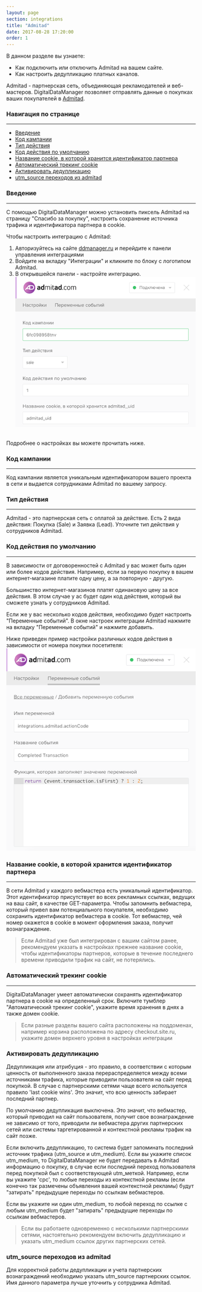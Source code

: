 ```yaml
---
layout: page
section: integrations
title: "Admitad"
date: 2017-08-28 17:20:00
order: 1
---
```


В данном разделе вы узнаете: 
* Как подключить или отключить Admitad на вашем сайте.
* Как настроить дедупликацию платных каналов.

Admitad - партнерская сеть, объединяющая рекламодателей и веб-мастеров. DigitalDataManager позволяет отправлять данные о покупках ваших покупателей в [Admitad](https://admitad.com/ru).

### Навигация по странице
------
<ul class="page-navigation">
  <li><a href="#0">Введение</a></li>
  <li><a href="#1">Код кампании</a></li>
  <li><a href="#2">Тип действия</a></li>
  <li><a href="#3">Код действия по умолчанию</a></li>
  <li><a href="#4">Название cookie, в которой хранится идентификатор партнера</a></li>
  <li><a href="#5">Автоматический трекинг cookie</a></li>
  <li><a href="#6">Активировать дедупликацию</a></li>
  <li><a href="#7">utm_source переходов из admitad</a></li>
</ul>

### <a name="0"></a>Введение
------
С помощью DigitalDataManager можно установить пиксель Admitad на страницу "Спасибо за покупку", настроить сохранение источника трафика и идентификатора партнера в cookie.

Чтобы настроить интеграцию с Admitad: 
1. Авторизуйтесь на сайте [ddmanager.ru](https://admin.ddmanager.ru/) и перейдите к панели управления интеграциями
2. Войдите на вкладку "Интеграции" и кликните по блоку с логотипом Admitad.
3. В открывшейся панели - настройте интеграцию.
![](/img/integrations.admitad.1.png)
<br />
Подробнее о настройках вы можете прочитать ниже.

### <a name="1"></a>Код кампании
------
Код кампании является уникальным идентификатором вашего проекта в сети и выдается сотрудниками Admitad по вашему запросу. 

### <a name="2"></a>Тип действия
------
Admitad - это партнерская сеть с оплатой за действие. Есть 2 вида действия: Покупка (Sale) и Заявка (Lead). Уточните тип действия у сотрудников Admitad.

### <a name="3"></a>Код действия по умолчанию
------
В зависимости от договоренностей с Admitad у вас может быть один или более кодов действия. Например, если за первую покупку в вашем интернет-магазине платите одну цену, а за повторную - другую.

Большинство интернет-магазинов платят одинаковую цену за все действия.  В этом случае у ас будет один код действия, который вы сможете узнать у сотрудников Admitad.

Если же у вас несколько кодов действия, необходимо будет настроить "Переменные событий".
В окне настроек интеграции Admitad нажмите на вкладку "Переменные событий" и нажмите добавить.

Ниже приведен пример настройки различных кодов действия в зависимости от номера покупки посетителя:
![](/img/integrations.admitad.2.png)


### <a name="4"></a>Название cookie, в которой хранится идентификатор партнера
------
В сети Admitad у каждого вебмастера есть уникальный идентификатор. Этот идентификатор присутствует во всех рекламных ссылках, ведущих на ваш сайт, в качестве GET-параметра. Чтобы запомнить вебмастера, который привел вам потенциального покупателя, необходимо сохранить идентификатор вебмастера в cookie. Тот вебмастер, чей номер окажется в cookie в момент оформления заказа, получит вознаграждение.

> Если Admitad уже был интегрирован с вашим сайтом ранее, рекомендуем указать в настройках прежнее название cookie, чтобы идентификаторы партнеров, которые в течение последнего времени приводили трафик на сайт, не потерялись.

### <a name="5"></a>Автоматический трекинг cookie
------
DigitalDataManager умеет автоматически сохранять идентификатор партнера в cookie на определенный срок. 
Включите тумблер "Автоматический трекинг cookie", укажите время хранения в днях а также домен cookie.

> Если разные разделы вашего сайта расположены на поддоменах, например корзина расположена по адресу checkout.site.ru, укажите домен верхнего уровня в настройках интеграции

### <a name="6"></a>Активировать дедупликацию
Дедупликация или атрибуция - это правило, в соответствии с которым ценность от выполненного заказа перераспределяется между всеми источниками трафика, которые приводили пользователя на сайт перед покупкой. В случае с партнерскими сетями чаще всего используется правило 'last cookie wins'. Это значит, что всю ценность забирает последний партнер.

По умолчанию дедупликация выключена. Это значит, что вебмастер, который приводил на сайт пользователя, получит свое вознаграждение не зависимо от того, приводили ли вебмастера других партнерских сетей или системы таргетированной и контекстной рекламы трафик на сайт позже.

Если включить дедупликацию, то система будет запоминать последний источник трафика (utm_source и utm_medium).
Если вы укажите список utm_medium, то DigitalDataManager не будет передавать в Admitad информацию о покупку, в случае если последний переход пользователя перед покупкой был с соответствующей utm_меткой. Например, если вы укажите 'cpc', то любые переходы из контекстной рекламы (если конечно так размечены объявления вашей контекстной рекламы) будут "затирать" предыдущие переходы по ссылкам вебмастеров.

Если вы укажите ни один utm_medium, то любой переход по ссылке с любым utm_medium будет "затирать" предыдущие переходы по ссылкам вебмастеров.

> Если вы работаете одновременно с несколькими партнерскими сетями, настоятельно рекомендуем включить дедупликацию и указать utm_medium ссылок других партнерских сетей.

### <a name="7"></a>utm_source переходов из admitad
Для корректной работы дедупликации и учета партнерских вознаграждений необходимо указать utm_source партнерских ссылок. Имя данного параметра лучше уточнить у сотрудника Admitad.